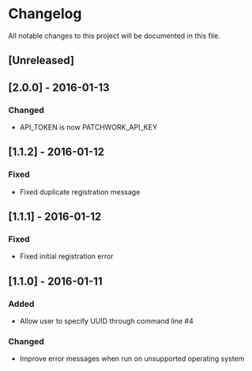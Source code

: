 # Changelog
All notable changes to this project will be documented in this file.

## [Unreleased]

## [2.0.0] - 2016-01-13
### Changed
- API_TOKEN is now PATCHWORK_API_KEY

## [1.1.2] - 2016-01-12
### Fixed
- Fixed duplicate registration message

## [1.1.1] - 2016-01-12
### Fixed
- Fixed initial registration error

## [1.1.0] - 2016-01-11
### Added
- Allow user to specify UUID through command line #4

### Changed
- Improve error messages when run on unsupported operating system
